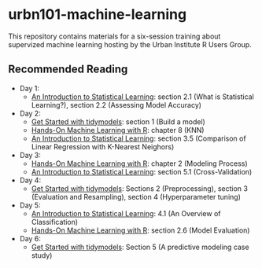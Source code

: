 # urbn101-machine-learning

This repository contains materials for a six-session training about supervized machine learning hosting by the Urban Institute R Users Group.

## Recommended Reading

* Day 1: 
    * [An Introduction to Statistical Learning](https://faculty.marshall.usc.edu/gareth-james/ISL/ISLR%20Seventh%20Printing.pdf): section 2.1 (What is Statistical Learning?), section 2.2 (Assessing Model Accuracy)
* Day 2: 
    * [Get Started with tidymodels](https://www.tidymodels.org/start/): section 1 (Build a model)
    * [Hands-On Machine Learning with R](https://bradleyboehmke.github.io/HOML/): chapter 8 (KNN)
    * [An Introduction to Statistical Learning](https://faculty.marshall.usc.edu/gareth-james/ISL/ISLR%20Seventh%20Printing.pdf): section 3.5 (Comparison of Linear Regression with K-Nearest Neighors)
* Day 3: 
    * [Hands-On Machine Learning with R](https://bradleyboehmke.github.io/HOML/): chapter 2 (Modeling Process)
    * [An Introduction to Statistical Learning](https://faculty.marshall.usc.edu/gareth-james/ISL/ISLR%20Seventh%20Printing.pdf): section 5.1 (Cross-Validation)
* Day 4: 
    * [Get Started with tidymodels](https://www.tidymodels.org/start/): Sections 2 (Preprocessing), section 3 (Evaluation and Resampling), section 4 (Hyperparameter tuning)
* Day 5: 
    * [An Introduction to Statistical Learning](https://faculty.marshall.usc.edu/gareth-james/ISL/ISLR%20Seventh%20Printing.pdf): 4.1 (An Overview of Classification)
    * [Hands-On Machine Learning with R](https://bradleyboehmke.github.io/HOML/): section 2.6 (Model Evaluation)
* Day 6: 
    * [Get Started with tidymodels](https://www.tidymodels.org/start/): Section 5 (A predictive modeling case study)

